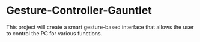# Gesture-Controller-Gauntlet

This project will create a smart gesture-based interface that allows the user to control the PC for various functions.

